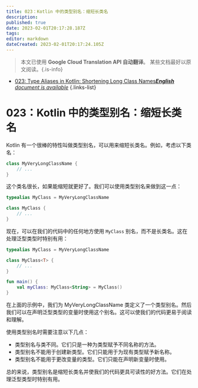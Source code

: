 ```yaml
---
title: 023：Kotlin 中的类型别名：缩短长类名
description: 
published: true
date: 2023-02-01T20:17:28.187Z
tags: 
editor: markdown
dateCreated: 2023-02-01T20:17:24.105Z
---
```


> 本文已使用 **Google Cloud Translation API 自动翻译**。
某些文档最好以原文阅读。{.is-info}



- [023: Type Aliases in Kotlin: Shortening Long Class Names***English** document is available*](/en/Knowledge-base/Kotlin/Learning/023-type-aliases-in-kotlin-shortening-long-class-names)
{.links-list}


# 023：Kotlin 中的类型别名：缩短长类名

Kotlin 有一个很棒的特性叫做类型别名，可以用来缩短长类名。例如，考虑以下类名：

```kotlin
class MyVeryLongClassName {
    // ...
}
```

这个类名很长，如果能缩短就更好了。我们可以使用类型别名来做到这一点：

```kotlin
typealias MyClass = MyVeryLongClassName

class MyClass {
    // ...
}
```

现在，可以在我们的代码中的任何地方使用 `MyClass` 别名，而不是长类名。这在处理泛型类型时特别有用：

```kotlin
typealias MyClass = MyVeryLongClassName

class MyClass<T> {
    // ...
}

fun main() {
    val myClass: MyClass<String> = MyClass()
}
```

在上面的示例中，我们为 MyVeryLongClassName 类定义了一个类型别名。然后我们可以在声明泛型类型的变量时使用这个别名。这可以使我们的代码更易于阅读和理解。

使用类型别名时需要注意以下几点：

- 类型别名与类不同。它们只是一种为类型赋予不同名称的方法。
- 类型别名不能用于创建新类型。它们只能用于为现有类型赋予新名称。
- 类型别名不能用于更改变量的类型。它们只能在声明新变量时使用。

总的来说，类型别名是缩短长类名并使我们的代码更具可读性的好方法。它们在处理泛型类型时特别有用。